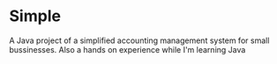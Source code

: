 # Simple
A Java project of a simplified accounting management system for small bussinesses. Also a hands on experience while I'm learning Java
